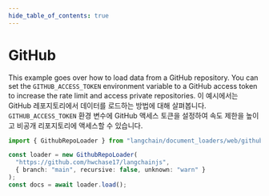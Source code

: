 ```yaml
---
hide_table_of_contents: true
---
```


# GitHub

This example goes over how to load data from a GitHub repository.
You can set the `GITHUB_ACCESS_TOKEN` environment variable to a GitHub access token to increase the rate limit and access private repositories.
이 예시에서는 GitHub 레포지토리에서 데이터를 로드하는 방법에 대해 살펴봅니다.
`GITHUB_ACCESS_TOKEN` 환경 변수에 GitHub 액세스 토큰을 설정하여 속도 제한을 높이고 비공개 리포지토리에 액세스할 수 있습니다.

```typescript
import { GithubRepoLoader } from "langchain/document_loaders/web/github";

const loader = new GithubRepoLoader(
  "https://github.com/hwchase17/langchainjs",
  { branch: "main", recursive: false, unknown: "warn" }
);
const docs = await loader.load();
```

